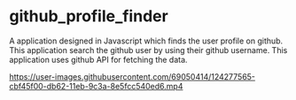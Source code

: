 # github_profile_finder
A application designed in Javascript which finds the user profile  on github.
This application search the github user by using their github username.
This application uses github API for fetching the data.

https://user-images.githubusercontent.com/69050414/124277565-cbf45f00-db62-11eb-9c3a-8e5fcc540ed6.mp4



